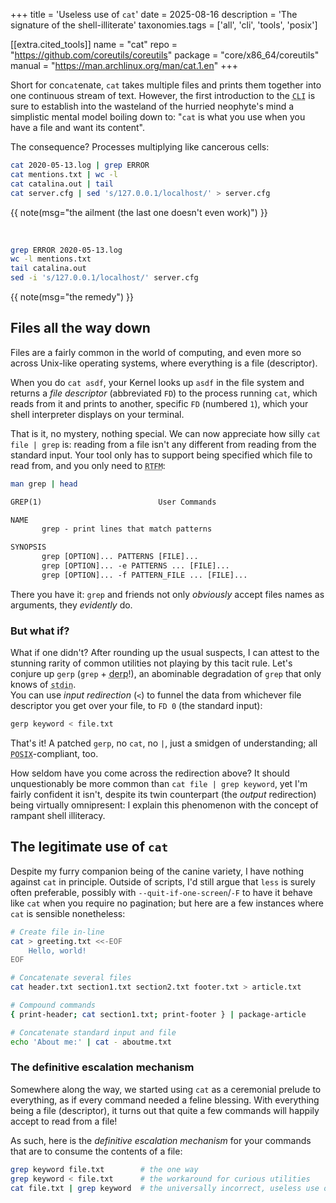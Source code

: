 +++
title = 'Useless use of `cat`'
date = 2025-08-16
description = 'The signature of the shell-illiterate'
taxonomies.tags = ['all', 'cli', 'tools', 'posix']

[[extra.cited_tools]]
   name    = "cat"
   repo    = "https://github.com/coreutils/coreutils"
   package = "core/x86_64/coreutils"
   manual  = "https://man.archlinux.org/man/cat.1.en"
+++

Short for con`cat`enate, `cat` takes multiple files and prints them together
into one continuous stream of text.  However, the first introduction to the
<abbr title="Command Line Interface, where I dwell">`CLI`</abbr> is sure to
establish into the wasteland of the hurried neophyte's mind a simplistic mental
model boiling down to: "`cat` is what you use when you have a file and want its
content".

The consequence?  Processes multiplying like cancerous cells:

```sh
cat 2020-05-13.log | grep ERROR
cat mentions.txt | wc -l
cat catalina.out | tail
cat server.cfg | sed 's/127.0.0.1/localhost/' > server.cfg
```
{{ note(msg="the ailment (the last one doesn't even work)") }}

<br>

```sh
grep ERROR 2020-05-13.log 
wc -l mentions.txt
tail catalina.out 
sed -i 's/127.0.0.1/localhost/' server.cfg
```
{{ note(msg="the remedy") }}

## Files all the way down

Files are a fairly common in the world of computing, and even more so across
Unix-like operating systems, where everything is a file (descriptor).

<!-- [everything being a file (descriptor)](@/posts/everything-is-a-file.md). TODO: LINKME -->

When you do `cat asdf`, your Kernel looks up `asdf` in the file system and
returns a *file descriptor* (abbreviated `FD`) to the process running `cat`,
which reads from it and prints to another, specific `FD` (numbered `1`), which
your shell interpreter displays on your terminal.

That is it, no mystery, nothing special.  We can now appreciate how silly
`cat file | grep` is: reading from a file isn't any different from reading
from the standard input.  Your tool only has to support being specified which
file to read from, and you only need to <abbr title="Read The F... riendly
Manual">`RTFM`</abbr>:

<!-- (@/posts/read-the-friendly-manual). TODO: LINKME -->

```sh
man grep | head
```
```txt
GREP(1)                          User Commands                           GREP(1)

NAME
       grep - print lines that match patterns

SYNOPSIS
       grep [OPTION]... PATTERNS [FILE]...
       grep [OPTION]... -e PATTERNS ... [FILE]...
       grep [OPTION]... -f PATTERN_FILE ... [FILE]...
```

There you have it: `grep` and friends not only *obviously* accept files names as
arguments, they *evidently* do.

### But what if?

   What if one didn't?  After rounding up the usual suspects, I can attest
to the stunning rarity of common utilities not playing by this tacit
rule.  Let's conjure up `gerp` (`grep` + <abbr title="A foolish or ignorant
person">derp</abbr>!), an abominable degradation of `grep` that only knows of
<abbr title="The standard input">`stdin`</abbr>.<br>
   You can use *input redirection* (`<`) to funnel the data from whichever file
descriptor you get over your file, to `FD 0` (the standard input):

```sh
gerp keyword < file.txt
```

That's it!  A patched `gerp`, no `cat`, no `|`, just a smidgen of understanding;
all <abbr title="Portable Operating System Interface">`POSIX`</abbr>-compliant,
too.

How seldom have you come across the redirection above?  It should unquestionably
be more common than `cat file | grep keyword`, yet I'm fairly confident it
isn't, despite its twin counterpart (the *output* redirection) being virtually
omnipresent: I explain this phenomenon with the concept of rampant shell
illiteracy.

<!-- [rampant shell illiteracy](@/posts/rampant-shell-illiteracy). TODO: LINKME -->

## The legitimate use of `cat`

Despite my furry companion being of the canine variety, I have nothing against
`cat` in principle.  Outside of scripts, I'd still argue that `less` is surely
often preferable, possibly with `--quit-if-one-screen`/`-F` to have it behave
like `cat` when you require no pagination; but here are a few instances where
`cat` is sensible nonetheless:

```sh
# Create file in-line
cat > greeting.txt <<-EOF
	Hello, world!
EOF

# Concatenate several files
cat header.txt section1.txt section2.txt footer.txt > article.txt

# Compound commands
{ print-header; cat section1.txt; print-footer } | package-article

# Concatenate standard input and file
echo 'About me:' | cat - aboutme.txt
```

### The definitive escalation mechanism

Somewhere along the way, we started using `cat` as a ceremonial prelude to
everything, as if every command needed a feline blessing.  With everything being
a file (descriptor), it turns out that quite a few commands will happily accept
to read from a file!

<!-- [everything being a file (descriptor)](@/posts/everything-is-a-file.md). TODO: LINKME -->

As such, here is the *definitive escalation mechanism* for your commands that
are to consume the contents of a file:

```sh
grep keyword file.txt        # the one way
grep keyword < file.txt      # the workaround for curious utilities
cat file.txt | grep keyword  # the universally incorrect, useless use of cat
```

